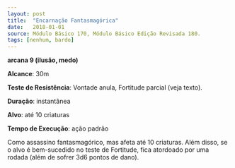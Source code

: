 ```yaml
---
layout: post
title:  "Encarnação Fantasmagórica"
date:   2018-01-01
source: Módulo Básico 170, Módulo Básico Edição Revisada 180.
tags: [nenhum, bardo]
---
```


**arcana 9 (ilusão, medo)**

**Alcance**: 30m

**Teste de Resistência**: Vontade anula, Fortitude parcial (veja texto).

**Duração**: instantânea

**Alvo**: até 10 criaturas

**Tempo de Execução**: ação padrão

Como assassino fantasmagórico, mas afeta até 10 criaturas. Além disso, se o alvo é bem-sucedido no teste de Fortitude, fica atordoado por uma rodada (além de sofrer 3d6 pontos de dano).
